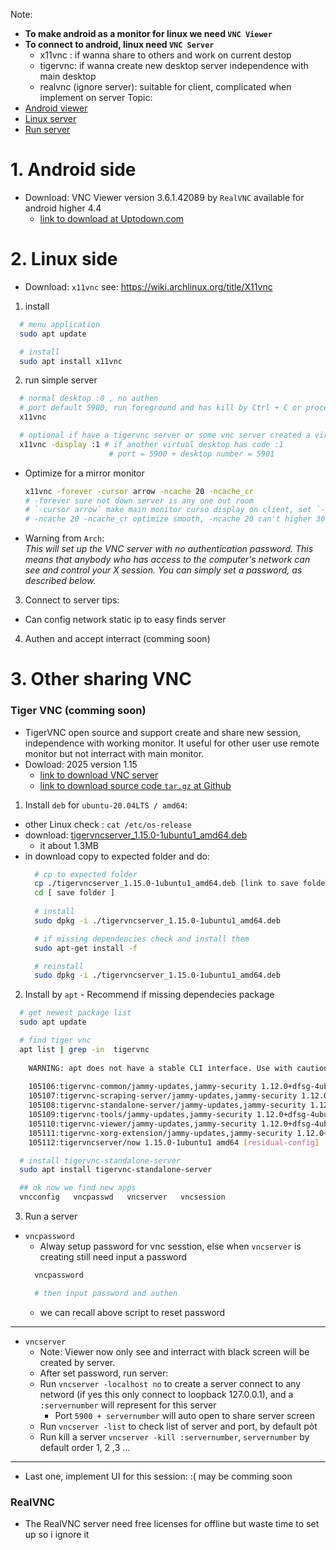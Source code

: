 Note:
- **To make android as a monitor for linux we need `VNC Viewer`**
- **To connect to android, linux need `VNC Server`**
  - x11vnc : if wanna share to others and work on current destop
  - tigervnc: if wanna create new desktop server independence with main desktop
  - realvnc (ignore server): suitable for client, complicated when implement on server 
Topic:
- [Android viewer](#android-side)
- [Linux server](#linux-side)
- [Run server](#run-a-server)
  

# 1. Android side
- Download: VNC Viewer version 3.6.1.42089 by `RealVNC` available for android higher 4.4
  - [link to download at Uptodown.com](https://vnc-viewer.en.uptodown.com/android/download/1049524381)

# 2. Linux side
- Download: `x11vnc` see: https://wiki.archlinux.org/title/X11vnc
1. install
  ```bash
    # menu application
    sudo apt update

    # install
    sudo apt install x11vnc
  ```
2. run simple server
  ```bash
    # normal desktop :0 , no authen
    # port default 5900, run foreground and has kill by Ctrl + C or process manager
    x11vnc

    # optional if have a tigervnc server or some vnc server created a virtual destop
    x11vnc -display :1 # if another virtual desktop has code :1
                        # port = 5900 + desktop number = 5901
  ```
- Optimize for a mirror monitor
  ```bash
  x11vnc -forever -cursor arrow -ncache 20 -ncache_cr
  # -forever sure not down server is any one out room
  # `-cursor arrow` make main monitor curso display on client, set `-curso none` for hide
  # -ncache 20 -ncache_cr optimize smooth, -ncache 20 can't higher 30
  ```
- Warning from `Arch`:  
*This will set up the VNC server with no authentication password. This means that anybody who has access to the computer's network can see and control your X session. You can simply set a password, as described below.*

3. Connect to server tips:
- Can config network static ip to easy finds server

4. Authen and accept interract (comming soon)

   

# 3. Other sharing VNC
### Tiger VNC (comming soon)
- TigerVNC open source and support create and share new session, independence with working monitor. It useful for other user use remote monitor but not interract with main monitor.
- Dowload: 2025 version 1.15
  - [link to download VNC server](https://sourceforge.net/projects/tigervnc/files/stable/1.15.0/)
  - [link to download source code `tar.gz` at Github](https://github.com/TigerVNC/tigervnc/releases/tag/v1.15.0)
1. Install `deb` for `ubuntu-20.04LTS / amd64`:
  - other Linux check : `cat /etc/os-release`
  - download: [tigervncserver_1.15.0-1ubuntu1_amd64.deb](https://sourceforge.net/projects/tigervnc/files/stable/1.15.0/ubuntu-20.04LTS/amd64/)
    - it about 1.3MB
  - in download copy to expected folder and do:
    ```bash
      # cp to expected folder
      cp ./tigervncserver_1.15.0-1ubuntu1_amd64.deb [link to save folder]
      cd [ save folder ]
  
      # install
      sudo dpkg -i ./tigervncserver_1.15.0-1ubuntu1_amd64.deb

      # if missing dependencies check and install them
      sudo apt-get install -f

      # reinstall
      sudo dpkg -i ./tigervncserver_1.15.0-1ubuntu1_amd64.deb
    ```
2. Install by `apt` - Recommend if missing dependecies package
```bash
  # get newest package list
  sudo apt update

  # find tiger vnc
  apt list | grep -in  tigervnc
    
    WARNING: apt does not have a stable CLI interface. Use with caution in scripts.
    
    105106:tigervnc-common/jammy-updates,jammy-security 1.12.0+dfsg-4ubuntu0.22.04.1 amd64
    105107:tigervnc-scraping-server/jammy-updates,jammy-security 1.12.0+dfsg-4ubuntu0.22.04.1 amd64
    105108:tigervnc-standalone-server/jammy-updates,jammy-security 1.12.0+dfsg-4ubuntu0.22.04.1 amd64
    105109:tigervnc-tools/jammy-updates,jammy-security 1.12.0+dfsg-4ubuntu0.22.04.1 amd64
    105110:tigervnc-viewer/jammy-updates,jammy-security 1.12.0+dfsg-4ubuntu0.22.04.1 amd64
    105111:tigervnc-xorg-extension/jammy-updates,jammy-security 1.12.0+dfsg-4ubuntu0.22.04.1 amd64
    105112:tigervncserver/now 1.15.0-1ubuntu1 amd64 [residual-config]

  # install tigervnc-standalone-server
  sudo apt install tigervnc-standalone-server

  ## ok now we find new apps
  vncconfig   vncpasswd   vncserver   vncsession  

```

3. Run a server
- `vncpassword`
  - Alway setup password for vnc sesstion, else when `vncserver`  is creating still need input a password
  ```bash
    vncpassword
  
    # then input password and authen
  ```
  - we can recall above script to reset password
---
- `vncserver`
  - Note: Viewer now only see and interract with black screen will be created by server.
  - After set password, run server:
  - Run `vncserver -localhost no` to create a server connect to any netword (if yes this only connect to loopback 127.0.0.1), and a `:servernumber` will represent for this server
    - Port `5900 + servernumber` will auto open to share server screen
  - Run `vncserver -list` to check list of server and port, by default pỏt
  - Run kill a server `vncserver -kill :servernumber`, `servernumber` by default order 1, 2 ,3 ...
---
- Last one, implement UI for this session: :( may be comming soon

### RealVNC
- The RealVNC server need free licenses for offline but waste time to set up so i ignore it
